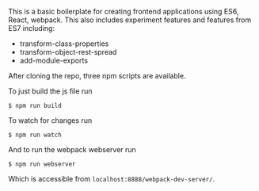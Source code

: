 This is a basic boilerplate for creating frontend applications using ES6, React, webpack. This also includes experiment features and features from ES7 including:
- transform-class-properties
- transform-object-rest-spread
- add-module-exports

After cloning the repo, three npm scripts are available.

To just build the js file run
```
$ npm run build
```

To watch for changes run
```
$ npm run watch
```

And to run the webpack webserver run
```
$ npm run webserver
```
Which is accessible from `localhost:8888/webpack-dev-server/`.
